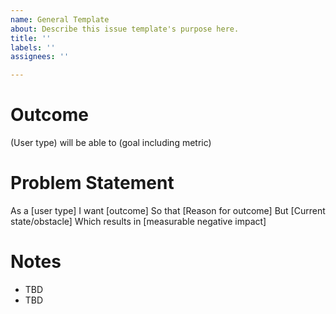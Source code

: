 ```yaml
---
name: General Template
about: Describe this issue template's purpose here.
title: ''
labels: ''
assignees: ''

---
```


# Outcome
(User type) will be able to (goal including metric) 

# Problem Statement
As a [user type]
I want [outcome]
So that [Reason for outcome]
But [Current state/obstacle]
Which results in [measurable negative impact]

# Notes 
- TBD
- TBD
